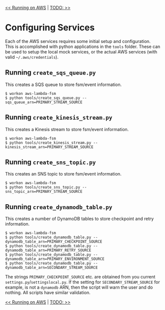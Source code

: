 <!--
Copyright 2016-2018 Workiva Inc.

Licensed under the Apache License, Version 2.0 (the "License");
you may not use this file except in compliance with the License.
You may obtain a copy of the License at

    http://www.apache.org/licenses/LICENSE-2.0

Unless required by applicable law or agreed to in writing, software
distributed under the License is distributed on an "AS IS" BASIS,
WITHOUT WARRANTIES OR CONDITIONS OF ANY KIND, either express or implied.
See the License for the specific language governing permissions and
limitations under the License.
-->

[<< Running on AWS](AWS.md) | [TODO: >>](TODO.md)

# Configuring Services

Each of the AWS services requires some initial setup and configuration. This is accomplished with 
python applications in the `tools` folder. These can be used to setup the local mock services, or
the actual AWS services (with valid `~/.aws/credentials`).

## Running `create_sqs_queue.py`
 
This creates a SQS queue to store fsm/event information.
 
    $ workon aws-lambda-fsm
    $ python tools/create_sqs_queue.py --sqs_queue_arn=PRIMARY_STREAM_SOURCE

## Running `create_kinesis_stream.py`
 
This creates a Kinesis stream to store fsm/event information.
 
    $ workon aws-lambda-fsm
    $ python tools/create_kinesis_stream.py --kinesis_stream_arn=PRIMARY_STREAM_SOURCE
    
## Running `create_sns_topic.py`
 
This creates an SNS topic to store fsm/event information.
 
    $ workon aws-lambda-fsm
    $ python tools/create_sns_topic.py --sns_topic_arn=PRIMARY_STREAM_SOURCE
    
## Running `create_dynamodb_table.py`
 
This creates a number of DynamoDB tables to store checkpoint and retry information.
 
    $ workon aws-lambda-fsm
    $ python tools/create_dynamodb_table.py --dynamodb_table_arn=PRIMARY_CHECKPOINT_SOURCE
    $ python tools/create_dynamodb_table.py --dynamodb_table_arn=PRIMARY_RETRY_SOURCE
    $ python tools/create_dynamodb_table.py --dynamodb_table_arn=PRIMARY_ENVIRONMENT_SOURCE
    $ python tools/create_dynamodb_table.py --dynamodb_table_arn=SECONDARY_STREAM_SOURCE
    
The strings `PRIMARY_CHECKPOINT_SOURCE` etc. are obtained from you current `settings.py`/`settingslocal.py`.
If the setting for `SECONDARY_STREAM_SOURCE` for example, is not a `dynamodb` ARN, then the script will
warn the user and do nothing. All scripts have similar validation.
    
[<< Running on AWS](AWS.md) | [TODO: >>](TODO.md)
